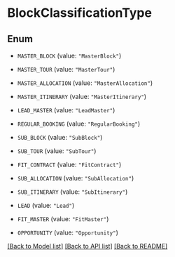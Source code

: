 # BlockClassificationType

## Enum


* `MASTER_BLOCK` (value: `"MasterBlock"`)

* `MASTER_TOUR` (value: `"MasterTour"`)

* `MASTER_ALLOCATION` (value: `"MasterAllocation"`)

* `MASTER_ITINERARY` (value: `"MasterItinerary"`)

* `LEAD_MASTER` (value: `"LeadMaster"`)

* `REGULAR_BOOKING` (value: `"RegularBooking"`)

* `SUB_BLOCK` (value: `"SubBlock"`)

* `SUB_TOUR` (value: `"SubTour"`)

* `FIT_CONTRACT` (value: `"FitContract"`)

* `SUB_ALLOCATION` (value: `"SubAllocation"`)

* `SUB_ITINERARY` (value: `"SubItinerary"`)

* `LEAD` (value: `"Lead"`)

* `FIT_MASTER` (value: `"FitMaster"`)

* `OPPORTUNITY` (value: `"Opportunity"`)


[[Back to Model list]](../README.md#documentation-for-models) [[Back to API list]](../README.md#documentation-for-api-endpoints) [[Back to README]](../README.md)


